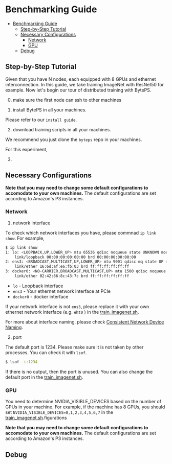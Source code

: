 # Benchmarking Guide


- [Benchmarking Guide](#benchmarking-guide)
  - [Step-by-Step Tutorial](#step-by-step-tutorial)
  - [Necessary Configurations](#necessary-configurations)
    - [Network](#network)
    - [GPU](#gpu)
  - [Debug](#debug)

## Step-by-Step Tutorial

Given that you have N nodes, each equipped with 8 GPUs and ethernet interconnection. In this guide, we take training ImageNet with ResNet50 for example. Now let's begin our tour of distributed training with BytePS.

0. make sure the first node can ssh to other machines

1. install BytePS in all your machines. 

Please refer to our `install guide`. 

2. download training scripts in all your machines. 

We recommend you just clone the `byteps` repo in your machines. 

For this experiment, 

3. 




## Necessary Configurations

**Note that you may need to change some default configurations to accomodate to your own machines.** The default configurations are set according to Amazon's P3 instances.

### Network

1. network interface

To check which network interfaces you have, please commnad `ip link show`. For example,

```sh
$ ip link show
1: lo: <LOOPBACK,UP,LOWER_UP> mtu 65536 qdisc noqueue state UNKNOWN mode DEFAULT group default qlen 1000
    link/loopback 00:00:00:00:00:00 brd 00:00:00:00:00:00
2: ens3: <BROADCAST,MULTICAST,UP,LOWER_UP> mtu 9001 qdisc mq state UP mode DEFAULT group default qlen 1000
    link/ether 16:6d:af:e6:fb:03 brd ff:ff:ff:ff:ff:ff
3: docker0: <NO-CARRIER,BROADCAST,MULTICAST,UP> mtu 1500 qdisc noqueue state DOWN mode DEFAULT group default
    link/ether 02:42:86:8c:43:7c brd ff:ff:ff:ff:ff:ff
```

- `lo` - Loopback interface 
- `ens3` - Your ethernet network interface at PCIe 
- `docker0` - docker interface

If your network interface is not `ens3`, please replace it with your own ethernet network interface (e.g. `eht0` ) in the [train_imagenet.sh](train_imagenet.sh).

For more about interface naming, please check [Consistent Network Device Naming](https://en.wikipedia.org/wiki/Consistent_Network_Device_Naming).

2. port 

The default port is 1234. Please make sure it is not taken by other processes. You can check it with `lsof`. 

```sh
$ lsof -i:1234
```

If there is no output, then the port is unused. You can also change the default port in the [train_imagenet.sh](train_imagenet.sh).

### GPU

You need to determine NVIDIA_VISIBLE_DEVICES based on the number of GPUs in your machine. For example, if the machine has 8 GPUs, you should set `NVIDIA_VISIBLE_DEVICES=0,1,2,3,4,5,6,7` in the [train_imagenet.sh](train_imagenet.sh).figurations

**Note that you may need to change some default configurations to accomodate to your own machines.** The default configurations are set according to Amazon's P3 instances.


## Debug

